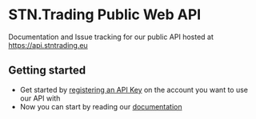 # STN.Trading Public Web API
Documentation and Issue tracking for our public API hosted at https://api.stntrading.eu

## Getting started
- Get started by [registering an API Key](https://stntrading.eu/dev/apikey) on the account you want to use our API with
- Now you can start by reading our [documentation](https://github.com/STNTrading/public-api/wiki)
